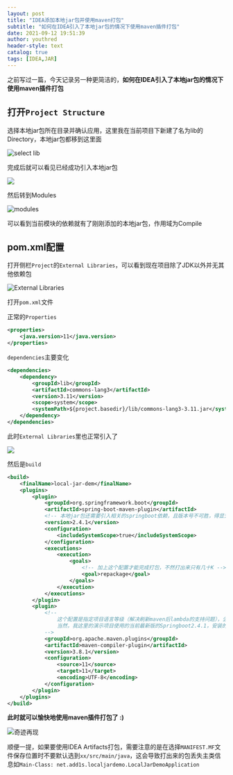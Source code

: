 ```yaml
---
layout: post
title: "IDEA添加本地jar包并使用maven打包"
subtitle: "如何在IDEA引入了本地jar包的情况下使用maven插件打包"
date: 2021-09-12 19:51:39
author: youthred
header-style: text
catalog: true
tags: [IDEA,JAR]
---
```


之前写过一篇，今天记录另一种更简洁的，**如何在IDEA引入了本地jar包的情况下使用maven插件打包**

## 打开`Project Structure`

选择本地jar包所在目录并确认应用，这里我在当前项目下新建了名为lib的Directory，本地jar包都移到这里面

![select lib](https://wx2.sinaimg.cn/large/005Ii7rngy1gocuhg184bj30sw0noaaz.jpg)

完成后就可以看见已经成功引入本地jar包

![](https://wx3.sinaimg.cn/large/005Ii7rngy1gocuhznvibj30sw0nomxl.jpg)

然后转到Modules

![modules](https://wx1.sinaimg.cn/large/005Ii7rngy1goculwhb6oj30sw0not9e.jpg)

可以看到当前模块的依赖就有了刚刚添加的本地jar包，作用域为Compile

## pom.xml配置

打开侧栏`Project`的`External Libraries`，可以看到现在项目除了JDK以外并无其他依赖包

![`External Libraries`](https://wx1.sinaimg.cn/large/005Ii7rngy1gocurl0fbfj30e9099aa4.jpg)

打开`pom.xml`文件

正常的`Properties`

``` xml
<properties>
    <java.version>11</java.version>
</properties>
```

`dependencies`主要变化

```xml
<dependencies>
    <dependency>
        <groupId>lib</groupId>
        <artifactId>commons-lang3</artifactId>
        <version>3.11</version>
        <scope>system</scope>
        <systemPath>${project.basedir}/lib/commons-lang3-3.11.jar</systemPath>
    </dependency>
</dependencies>
```

此时`External Libraries`里也正常引入了

![](https://wx3.sinaimg.cn/large/005Ii7rngy1gocvej3sytj30ea0bkaa8.jpg)

然后是`build`

```xml
<build>
    <finalName>local-jar-dem</finalName>
    <plugins>
        <plugin>
            <groupId>org.springframework.boot</groupId>
            <artifactId>spring-boot-maven-plugin</artifactId>
            <!-- 本地jar包还需要引入相关的springboot依赖，且版本号不可胜，得显式写出 -->
            <version>2.4.1</version>
            <configuration>
                <includeSystemScope>true</includeSystemScope>
            </configuration>
            <executions>
                <execution>
                    <goals>
                        <!-- 加上这个配置才能完成打包，不然打出来只有几十K -->
                        <goal>repackage</goal>
                    </goals>
                </execution>
            </executions>
        </plugin>
        <plugin>
            <!--
                这个配置是指定项目语言等级（解决刷新maven后lambda的支持问题），公司项目使用的Springboot为1.52，最高只支持Java6。
                当然，我这里的演示项目使用的当前最新版的Springboot2.4.1，安装的Java版本为JDK11，所以这个插件配置我这里可以不需要。
            -->
            <groupId>org.apache.maven.plugins</groupId>
            <artifactId>maven-compiler-plugin</artifactId>
            <version>3.8.1</version>
            <configuration>
                <source>11</source>
                <target>11</target>
                <encoding>UTF-8</encoding>
            </configuration>
        </plugin>
    </plugins>
</build>
```

**此时就可以愉快地使用maven插件打包了 :)**

![奇迹再现](https://wx2.sinaimg.cn/large/005Ii7rngy1gocvh43u8ij30fx0a4jrg.jpg)

顺便一提，如果要使用IDEA Artifacts打包，需要注意的是在选择`MANIFEST.MF`文件保存位置时不要默认选到`xx/src/main/java`，这会导致打出来的包丢失主类信息如`Main-Class: net.add1s.localjardemo.LocalJarDemoApplication`